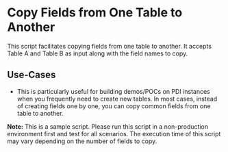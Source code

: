 # Copy Fields from One Table to Another

This script facilitates copying fields from one table to another. It accepts Table A and Table B as input along with the field names to copy.

## Use-Cases

- This is particularly useful for building demos/POCs on PDI instances when you frequently need to create new tables. In most cases, instead of creating fields one by one, you can copy common fields from one table to another.

**Note:** This is a sample script. Please run this script in a non-production environment first and test for all scenarios. The execution time of this script may vary depending on the number of fields to copy.
